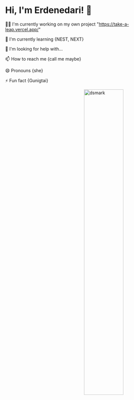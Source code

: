 # Hi, I'm Erdenedari! 👋

👩‍💻 I'm currently working on my own project "https://take-a-leap.vercel.app/"

🧠 I'm currently learning {NEST, NEXT}

🤔 I'm looking for help with...

📫 How to reach me {call me maybe}

😄 Pronouns {she}

⚡️ Fun fact {Gunigtai}


<img alt="dsmark" align="right"   height="50%" width="50%" src="https://c.tenor.com/NzrqQHFBVz8AAAAj/kitty-transparent.gif">
